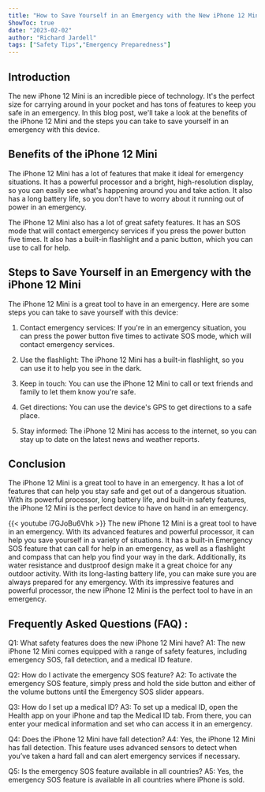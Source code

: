 ```yaml
---
title: "How to Save Yourself in an Emergency with the New iPhone 12 Mini!"
ShowToc: true 
date: "2023-02-02"
author: "Richard Jardell" 
tags: ["Safety Tips","Emergency Preparedness"]
---
```

## Introduction 

The new iPhone 12 Mini is an incredible piece of technology. It's the perfect size for carrying around in your pocket and has tons of features to keep you safe in an emergency. In this blog post, we'll take a look at the benefits of the iPhone 12 Mini and the steps you can take to save yourself in an emergency with this device.

## Benefits of the iPhone 12 Mini

The iPhone 12 Mini has a lot of features that make it ideal for emergency situations. It has a powerful processor and a bright, high-resolution display, so you can easily see what's happening around you and take action. It also has a long battery life, so you don't have to worry about it running out of power in an emergency. 

The iPhone 12 Mini also has a lot of great safety features. It has an SOS mode that will contact emergency services if you press the power button five times. It also has a built-in flashlight and a panic button, which you can use to call for help. 

## Steps to Save Yourself in an Emergency with the iPhone 12 Mini

The iPhone 12 Mini is a great tool to have in an emergency. Here are some steps you can take to save yourself with this device: 

1. Contact emergency services: If you're in an emergency situation, you can press the power button five times to activate SOS mode, which will contact emergency services. 

2. Use the flashlight: The iPhone 12 Mini has a built-in flashlight, so you can use it to help you see in the dark. 

3. Keep in touch: You can use the iPhone 12 Mini to call or text friends and family to let them know you're safe. 

4. Get directions: You can use the device's GPS to get directions to a safe place. 

5. Stay informed: The iPhone 12 Mini has access to the internet, so you can stay up to date on the latest news and weather reports. 

## Conclusion

The iPhone 12 Mini is a great tool to have in an emergency. It has a lot of features that can help you stay safe and get out of a dangerous situation. With its powerful processor, long battery life, and built-in safety features, the iPhone 12 Mini is the perfect device to have on hand in an emergency.

{{< youtube i7GJoBu6Vhk >}} 
The new iPhone 12 Mini is a great tool to have in an emergency. With its advanced features and powerful processor, it can help you save yourself in a variety of situations. It has a built-in Emergency SOS feature that can call for help in an emergency, as well as a flashlight and compass that can help you find your way in the dark. Additionally, its water resistance and dustproof design make it a great choice for any outdoor activity. With its long-lasting battery life, you can make sure you are always prepared for any emergency. With its impressive features and powerful processor, the new iPhone 12 Mini is the perfect tool to have in an emergency.

## Frequently Asked Questions (FAQ) :
Q1: What safety features does the new iPhone 12 Mini have? 
A1: The new iPhone 12 Mini comes equipped with a range of safety features, including emergency SOS, fall detection, and a medical ID feature.

Q2: How do I activate the emergency SOS feature? 
A2: To activate the emergency SOS feature, simply press and hold the side button and either of the volume buttons until the Emergency SOS slider appears.

Q3: How do I set up a medical ID? 
A3: To set up a medical ID, open the Health app on your iPhone and tap the Medical ID tab. From there, you can enter your medical information and set who can access it in an emergency.

Q4: Does the iPhone 12 Mini have fall detection? 
A4: Yes, the iPhone 12 Mini has fall detection. This feature uses advanced sensors to detect when you’ve taken a hard fall and can alert emergency services if necessary.

Q5: Is the emergency SOS feature available in all countries? 
A5: Yes, the emergency SOS feature is available in all countries where iPhone is sold.


